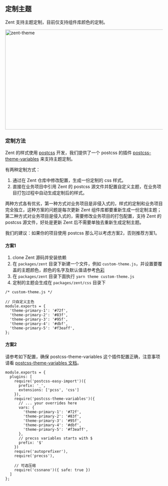 ## 定制主题

Zent 支持主题定制，目前仅支持组件库颜色的定制。

![zent-theme](https://img.yzcdn.cn/zanui/react/zent-theme.png)

### 定制方法

Zent 的样式使用 [postcss](http://postcss.org/) 开发，我们提供了一个 postcss 的插件 [postcss-theme-variables](https://www.npmjs.com/package/postcss-theme-variables) 来支持主题定制。

有两种定制方式：

1. 通过在 Zent 仓库中修改配置，生成一份定制的 css 样式。
2. 直接在业务项目中引用 Zent 的 postcss 源文件并配置自定义主题，在业务项目打包过程中自动生成定制后的样式。

两种方式各有优劣，第一种方式对业务项目是非侵入式的，样式的定制和业务项目完全独立，这种方案的问题是每次更新 Zent 组件库都要重新生成一份定制主题；第二种方式对业务项目是侵入式的，需要修改业务项目的打包配置，支持 Zent 的 postcss 源文件，好处是更新 Zent 后不需要单独去重新生成定制主题。

我们的建议：如果你的项目使用 postcss 那么可以考虑方案2，否则推荐方案1。

#### 方案1

1. clone Zent 源码并安装依赖
2. 在 `packages/zent` 目录下新建一个文件，例如 `custom-theme.js`，并设置要覆盖的主题颜色，颜色的名字及默认值请参考[色彩](colors)
3. 在 `packages/zent` 目录下面执行 `yarn theme custom-theme.js`
4. 定制的主题会生成在 `packages/zent/css` 目录下

```
/* custom-theme.js */

// 只自定义主色
module.exports = {
  'theme-primary-1': '#72f',
  'theme-primary-2': '#83f',
  'theme-primary-3': '#95f',
  'theme-primary-4': '#dbf',
  'theme-primary-5': '#f3eaff',
};
```

#### 方案2

请参考如下配置，确保 postcss-theme-variables 这个插件配置正确，注意事项请看 [postcss-theme-variables 文档](https://www.npmjs.com/package/postcss-theme-variables)。

```
module.exports = {
  plugins: [
    require('postcss-easy-import')({
      prefix: '_',
      extensions: ['pcss', 'css']
    }),
    require('postcss-theme-variables')({
      // ... your overrides here
      vars: {
        'theme-primary-1': '#72f',
        'theme-primary-2': '#83f',
        'theme-primary-3': '#95f',
        'theme-primary-4': '#dbf',
        'theme-primary-5': '#f3eaff',
      },
      // precss variables starts with $
      prefix: '$'
    })
    require('autoprefixer'),
    require('precss'),

    // 可选压缩
    require('cssnano')({ safe: true })
  ]
};
```

<style>
  img[alt="zent-theme"] {
    width: 514px;
    height: 319px;
  }
</style>
